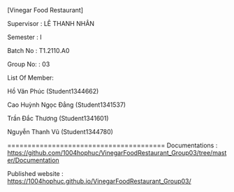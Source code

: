 [Vinegar Food Restaurant]

Supervisor : LÊ THANH NHÂN

Semester : I

Batch No : T1.2110.A0

Group No: : 03

List Of Member:

Hồ Văn Phúc (Student1344662)

Cao Huỳnh Ngọc Đẳng (Student1341537)

Trần Đắc Thương (Student1341601)

Nguyễn Thanh Vũ (Student1344780)

======================================= 
Documentations : https://github.com/1004hophuc/VinegarFoodRestaurant_Group03/tree/master/Documentation

Published website : https://1004hophuc.github.io/VinegarFoodRestaurant_Group03/
